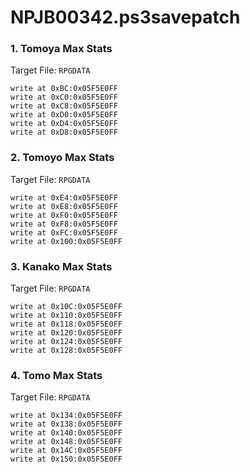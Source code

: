# NPJB00342.ps3savepatch

### 1. Tomoya Max Stats

Target File: `RPGDATA`

```
write at 0xBC:0x05F5E0FF
write at 0xC0:0x05F5E0FF
write at 0xC8:0x05F5E0FF
write at 0xD0:0x05F5E0FF
write at 0xD4:0x05F5E0FF
write at 0xD8:0x05F5E0FF
```

### 2. Tomoyo Max Stats

Target File: `RPGDATA`

```
write at 0xE4:0x05F5E0FF
write at 0xE8:0x05F5E0FF
write at 0xF0:0x05F5E0FF
write at 0xF8:0x05F5E0FF
write at 0xFC:0x05F5E0FF
write at 0x100:0x05F5E0FF
```

### 3. Kanako Max Stats

Target File: `RPGDATA`

```
write at 0x10C:0x05F5E0FF
write at 0x110:0x05F5E0FF
write at 0x118:0x05F5E0FF
write at 0x120:0x05F5E0FF
write at 0x124:0x05F5E0FF
write at 0x128:0x05F5E0FF
```

### 4. Tomo Max Stats

Target File: `RPGDATA`

```
write at 0x134:0x05F5E0FF
write at 0x138:0x05F5E0FF
write at 0x140:0x05F5E0FF
write at 0x148:0x05F5E0FF
write at 0x14C:0x05F5E0FF
write at 0x150:0x05F5E0FF
```

